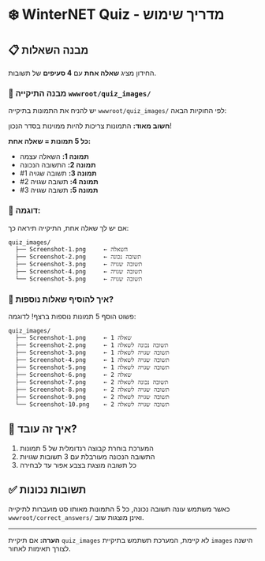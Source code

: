 # ❄️ WinterNET Quiz - מדריך שימוש

## 📋 מבנה השאלות

החידון מציג **שאלה אחת** עם **4 סעיפים** של תשובות.

### 📂 מבנה התיקייה `wwwroot/quiz_images/`

יש להניח את התמונות בתיקייה `wwwroot/quiz_images/` לפי החוקיות הבאה:

**חשוב מאוד:** התמונות צריכות להיות ממוינות בסדר הנכון!

**כל 5 תמונות = שאלה אחת:**
- **תמונה 1:** השאלה עצמה
- **תמונה 2:** התשובה הנכונה
- **תמונה 3:** תשובה שגויה #1
- **תמונה 4:** תשובה שגויה #2
- **תמונה 5:** תשובה שגויה #3

### 📝 דוגמה:

אם יש לך שאלה אחת, התיקייה תיראה כך:
```
quiz_images/
  ├── Screenshot-1.png     ← השאלה
  ├── Screenshot-2.png     ← תשובה נכונה
  ├── Screenshot-3.png     ← תשובה שגויה
  ├── Screenshot-4.png     ← תשובה שגויה
  └── Screenshot-5.png     ← תשובה שגויה
```

### 🔄 איך להוסיף שאלות נוספות?

פשוט הוסף 5 תמונות נוספות ברצף! לדוגמה:
```
quiz_images/
  ├── Screenshot-1.png     ← שאלה 1
  ├── Screenshot-2.png     ← תשובה נכונה לשאלה 1
  ├── Screenshot-3.png     ← תשובה שגויה לשאלה 1
  ├── Screenshot-4.png     ← תשובה שגויה לשאלה 1
  ├── Screenshot-5.png     ← תשובה שגויה לשאלה 1
  ├── Screenshot-6.png     ← שאלה 2
  ├── Screenshot-7.png     ← תשובה נכונה לשאלה 2
  ├── Screenshot-8.png     ← תשובה שגויה לשאלה 2
  ├── Screenshot-9.png     ← תשובה שגויה לשאלה 2
  └── Screenshot-10.png    ← תשובה שגויה לשאלה 2
```

## 🎯 איך זה עובד?

1. המערכת בוחרת קבוצה רנדומלית של 5 תמונות
2. התשובה הנכונה מעורבלת עם 3 תשובות שגויות
3. כל תשובה מוצגת בצבע אפור עד לבחירה

## ✅ תשובות נכונות

כאשר משתמש עונה תשובה נכונה, כל 5 התמונות מאותו סט מועברות לתיקייה `wwwroot/correct_answers/` ואינן מוצגות שוב.

---

**הערה:** אם תיקיית `quiz_images` לא קיימת, המערכת תשתמש בתיקיית `images` הישנה לצורך תאימות לאחור.
